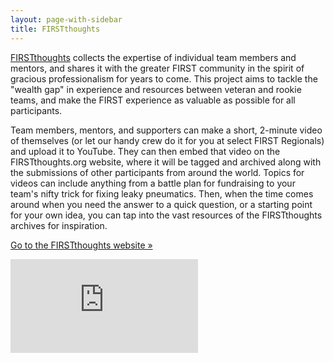```yaml
---
layout: page-with-sidebar
title: FIRSTthoughts
---
```

[FIRSTthoughts](http://firstthoughts.org/) collects the expertise of individual team members and mentors, and shares it with the greater FIRST community in the spirit of gracious professionalism for years to come. This project aims to tackle the "wealth gap" in experience and resources between veteran and rookie teams, and make the FIRST experience as valuable as possible for all participants.

Team members, mentors, and supporters can make a short, 2-minute video of themselves (or let our handy crew do it for you at select FIRST Regionals) and upload it to YouTube. They can then embed that video on the FIRSTthoughts.org website, where it will be tagged and archived along with the submissions of other participants from around the world. Topics for videos can include anything from a battle plan for fundraising to your team's nifty trick for fixing leaky pneumatics. Then, when the time comes around when you need the answer to a quick question, or a starting point for your own idea, you can tap into the vast resources of the FIRSTthoughts archives for inspiration.

[Go to the FIRSTthoughts website &raquo;](http://firstthoughts.org/)

<div class="responsive-video text-center">
    <iframe src="http://www.youtube.com/embed/2p48MMW4GyY" frameborder="0"> </iframe>
</div>
